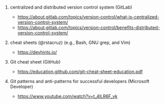1. centralized and distributed version control system (GitLab)
    - https://about.gitlab.com/topics/version-control/what-is-centralized-version-control-system/
    - https://about.gitlab.com/topics/version-control/benefits-distributed-version-control-system/

2. cheat sheets (@rstacruz) (e.g., Bash, GNU grep, and Vim)
    - https://devhints.io/

3. Git cheat sheet (GitHub)
    - https://education.github.com/git-cheat-sheet-education.pdf

4. Git patterns and anti-patterns for successful developers (Microsoft Developer)
    - https://www.youtube.com/watch?v=t_4lLR6F_yk
